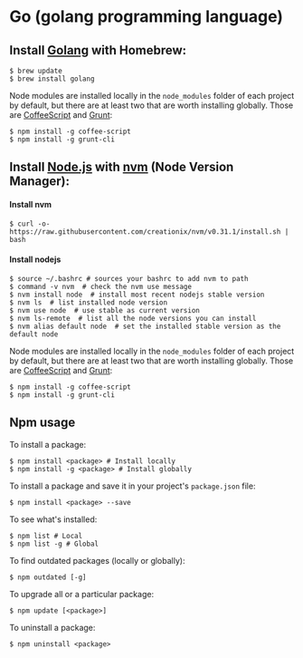 # Go (golang programming language)

## Install [Golang](https://golang.org/) with Homebrew:

    $ brew update
    $ brew install golang

Node modules are installed locally in the `node_modules` folder of each project by default, but there are at least two that are worth installing globally. Those are [CoffeeScript](http://coffeescript.org/) and [Grunt](http://gruntjs.com/):

    $ npm install -g coffee-script
    $ npm install -g grunt-cli


## Install [Node.js](http://nodejs.org/) with [nvm](https://github.com/creationix/nvm) (Node Version Manager):

#### Install nvm
    
    $ curl -o- https://raw.githubusercontent.com/creationix/nvm/v0.31.1/install.sh | bash

#### Install nodejs

    $ source ~/.bashrc # sources your bashrc to add nvm to path
    $ command -v nvm  # check the nvm use message
    $ nvm install node  # install most recent nodejs stable version
    $ nvm ls  # list installed node version
    $ nvm use node  # use stable as current version
    $ nvm ls-remote  # list all the node versions you can install
    $ nvm alias default node  # set the installed stable version as the default node 

Node modules are installed locally in the `node_modules` folder of each project by default, but there are at least two that are worth installing globally. Those are [CoffeeScript](http://coffeescript.org/) and [Grunt](http://gruntjs.com/):

    $ npm install -g coffee-script
    $ npm install -g grunt-cli

## Npm usage

To install a package:

    $ npm install <package> # Install locally
    $ npm install -g <package> # Install globally

To install a package and save it in your project's `package.json` file:

    $ npm install <package> --save

To see what's installed:

    $ npm list # Local
    $ npm list -g # Global

To find outdated packages (locally or globally):

    $ npm outdated [-g]

To upgrade all or a particular package:

    $ npm update [<package>]

To uninstall a package:

    $ npm uninstall <package>
